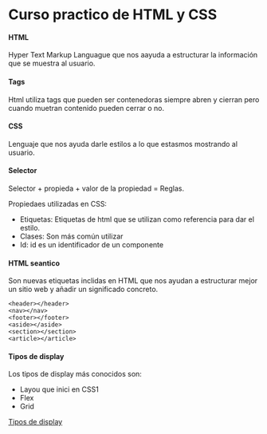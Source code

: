 # Curso practico de HTML y CSS

#### HTML
Hyper Text Markup Languague que nos aayuda a estructurar la información que se muestra al usuario.

#### Tags
Html utiliza tags que pueden ser contenedoras siempre abren y cierran pero cuando muetran contenido pueden cerrar o no.

#### CSS
Lenguaje que nos ayuda  darle estilos a lo que estasmos mostrando al usuario.

#### Selector
Selector + propieda + valor de la propiedad = Reglas.

Propiedaes utilizadas en CSS:
* Etiquetas: Etiquetas de html que se utilizan como referencia para dar el estilo.
* Clases: Son más común utilizar 
* Id: id es un identificador de un componente


#### HTML seantico
Son nuevas etiquetas inclidas en  HTML que nos ayudan a estructurar mejor un sitio web y añadir un significado concreto.

~~~
<header></header>
<nav></nav>
<footer></footer>
<aside></aside>
<section></section>
<article></article>
~~~

#### Tipos de display 
Los tipos de display más conocidos son:
* Layou que inici en CSS1
* Flex
* Grid

[Tipos de display](https://developer.mozilla.org/es/docs/Web/CSS/display)

